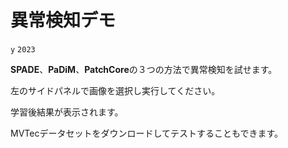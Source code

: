 # 異常検知デモ
`y` `2023`

**SPADE**、**PaDiM**、**PatchCore**の３つの方法で異常検知を試せます。

左のサイドパネルで画像を選択し実行してください。

学習後結果が表示されます。

MVTecデータセットをダウンロードしてテストすることもできます。
